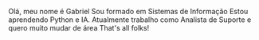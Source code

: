 Olá, meu nome é Gabriel
Sou formado em Sistemas de Informação
Estou aprendendo Python e IA.
Atualmente trabalho como Analista de Suporte e quero muito mudar de área
That's all folks!
